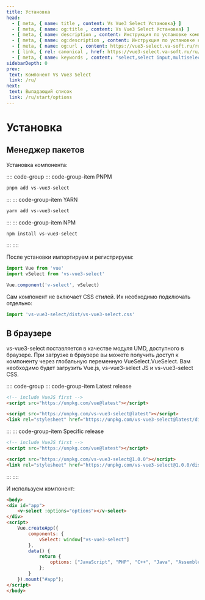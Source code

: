 ```yaml
---
title: Установка
head:
  - [ meta, { name: title , content: Vs Vue3 Select Установка} ]
  - [ meta, { name: og:title , content: Vs Vue3 Select Установка} ]
  - [ meta, { name: description , content: Инструкция по установке компонента Vs Vue3 Select} ]
  - [ meta, { name: og:description , content: Инструкция по установке компонента Vs Vue3 Select} ]
  - [ meta, { name: og:url , content: https://vue3-select.va-soft.ru/ru/start/install/ } ]
  - [ link, { rel: canonical , href: https://vue3-select.va-soft.ru/ru/start/install/ } ]
  - [ meta, { name: keywords , content: "select,select input,multiselect,vue,vue3,vue3 component,vue3 select,dropdown,installation,установка компонента"} ]
sidebarDepth: 0
prev:
 text: Компонент Vs Vue3 Select 
 link: /ru/
next:
 text: Выпадающий список
 link: /ru/start/options
---
```


# Установка

## Менеджер пакетов

Установка компонента:

:::: code-group
::: code-group-item PNPM
```bash
pnpm add vs-vue3-select
```
:::
::: code-group-item YARN
```bash
yarn add vs-vue3-select
```
:::
::: code-group-item NPM
```bash
npm install vs-vue3-select
```
:::
::::

После установки импортируем и регистрируем:

```js
import Vue from 'vue'
import vSelect from 'vs-vue3-select'

Vue.component('v-select', vSelect)
```

Сам компонент не включает CSS стилей. Их необходимо подключать отдельно:

```js
import 'vs-vue3-select/dist/vs-vue3-select.css'
```

## В браузере

vs-vue3-select поставляется в качестве модуля UMD, доступного в браузере. При загрузке в браузере вы можете получить 
доступ к компоненту через глобальную переменную VueSelect.VueSelect. Вам необходимо будет загрузить Vue.js,
vs-vue3-select JS и vs-vue3-select CSS.

:::: code-group
::: code-group-item Latest release
```html
<!-- include VueJS first -->
<script src="https://unpkg.com/vue@latest"></script>

<script src="https://unpkg.com/vs-vue3-select@latest"></script>
<link rel="stylesheet" href="https://unpkg.com/vs-vue3-select@latest/dist/vs-vue3-select.css"/>
```
:::
::: code-group-item Specific release
```html
<!-- include VueJS first -->
<script src="https://unpkg.com/vue@latest"></script>

<script src="https://unpkg.com/vs-vue3-select@1.0.0"></script>
<link rel="stylesheet" href="https://unpkg.com/vs-vue3-select@1.0.0/dist/vs-vue3-select.css"/>
```
:::
::::

И используем компонент:

```html
<body>
<div id="app">
    <v-select :options="options"></v-select>
</div>
<script>
    Vue.createApp({
        components: {
            vSelect: window["vs-vue3-select"]
        },
        data() {
            return {
                options: ["JavaScript", "PHP", "C++", "Java", "Assembler"]
            };
        }
    }).mount("#app");
</script>
</body>
```

<CodePen url="zYeXjZX" />
